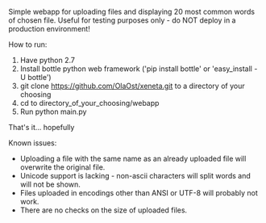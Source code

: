 Simple webapp for uploading files and displaying 20 most common words of chosen file.
Useful for testing purposes only - do NOT deploy in a production environment!

How to run:

1. Have python 2.7
2. Install bottle python web framework ('pip install bottle' or 'easy_install -U bottle')
3. git clone https://github.com/OlaOst/xeneta.git to a directory of your choosing
4. cd to directory_of_your_choosing/webapp
5. Run python main.py

That's it... hopefully


Known issues:
* Uploading a file with the same name as an already uploaded file will overwrite the original file.
* Unicode support is lacking - non-ascii characters will split words and will not be shown.
* Files uploaded in encodings other than ANSI or UTF-8 will probably not work.
* There are no checks on the size of uploaded files.